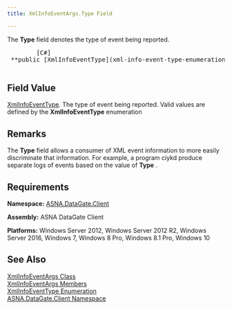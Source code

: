 ```yaml
---
title: XmlInfoEventArgs.Type Field

---
```


The **Type** field denotes the type of event being reported.
<pre class="prettyprint">        <span class="lang">[C#]</span>
 **public [XmlInfoEventType](xml-info-event-type-enumeration.html) Type** 
      </pre>

## Field Value

[XmlInfoEventType](xml-info-event-type-enumeration.html). The type of event being reported. Valid values are defined by the **XmlInfoEventType** enumeration
## Remarks

The **Type** field allows a consumer of XML event information to more easily discriminate that information. For example, a program ciykd produce separate logs of events based on the value of **Type** .
## Requirements

**Namespace:** [ASNA.DataGate.Client](datagate-client-namespace.html) 

**Assembly:** ASNA DataGate Client

**Platforms:** Windows Server 2012, Windows Server 2012 R2, Windows Server 2016, Windows 7, Windows 8 Pro, Windows 8.1 Pro, Windows 10
## See Also


[XmlInfoEventArgs Class](xml-info-event-args-class.html)
      <br />
[XmlInfoEventArgs Members](xml-info-event-args-members.html)
      <br />
[XmlInfoEventType Enumeration](xml-info-event-type-enumeration.html)
      <br />
[ASNA.DataGate.Client Namespace](datagate-client-namespace.html)

